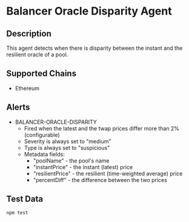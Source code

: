 # Balancer Oracle Disparity Agent

## Description

This agent detects when there is disparity between the instant and the resilient oracle of a pool.

## Supported Chains

- Ethereum

## Alerts

- BALANCER-ORACLE-DISPARITY
  - Fired when the latest and the twap prices differ more than 2% (configurable)
  - Severity is always set to "medium"
  - Type is always set to "suspicious"
  - Metadata fields:
    - "poolName" - the pool's name
    - "instantPrice" - the instant (latest) price
    - "resilientPrice" - the resilient (time-weighted average) price
    - "percentDiff" - the difference between the two prices

## Test Data

`npm test`
